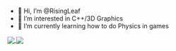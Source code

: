 - 👋 Hi, I’m @RisingLeaf
- 👀 I’m interested in C++/3D Graphics
- 🌱 I’m currently learning how to do Physics in games

<a href="https://github.com/anuraghazra/github-readme-stats">
  <img align="center" src="https://github-readme-stats.vercel.app/api?username=RisingLeaf&count_private=true&show_icons=true&include_all_commits=true&hide_border=true&hide_title=true" />
</a>
<a href="https://github.com/anuraghazra/github-readme-stats">
  <img align="center" src="https://github-readme-stats.vercel.app/api/top-langs/?username=RisingLeaf&langs_count=5&hide_title=true&hide_border=true" />
</a>
